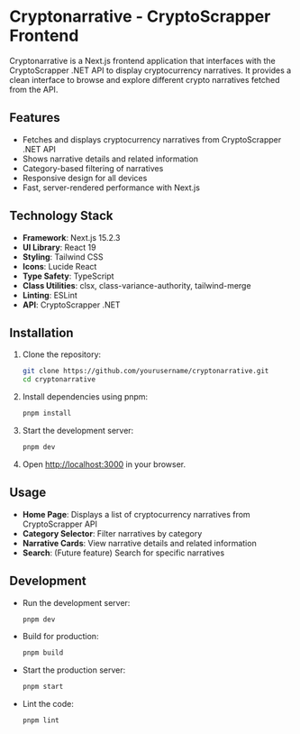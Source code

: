 # Cryptonarrative - CryptoScrapper Frontend

Cryptonarrative is a Next.js frontend application that interfaces with the CryptoScrapper .NET API to display cryptocurrency narratives. It provides a clean interface to browse and explore different crypto narratives fetched from the API.

## Features

- Fetches and displays cryptocurrency narratives from CryptoScrapper .NET API
- Shows narrative details and related information
- Category-based filtering of narratives
- Responsive design for all devices
- Fast, server-rendered performance with Next.js

## Technology Stack

- **Framework**: Next.js 15.2.3
- **UI Library**: React 19
- **Styling**: Tailwind CSS
- **Icons**: Lucide React
- **Type Safety**: TypeScript
- **Class Utilities**: clsx, class-variance-authority, tailwind-merge
- **Linting**: ESLint
- **API**: CryptoScrapper .NET

## Installation

1. Clone the repository:

   ```bash
   git clone https://github.com/yourusername/cryptonarrative.git
   cd cryptonarrative
   ```

2. Install dependencies using pnpm:

   ```bash
   pnpm install
   ```

3. Start the development server:

   ```bash
   pnpm dev
   ```

4. Open [http://localhost:3000](http://localhost:3000) in your browser.

## Usage

- **Home Page**: Displays a list of cryptocurrency narratives from CryptoScrapper API
- **Category Selector**: Filter narratives by category
- **Narrative Cards**: View narrative details and related information
- **Search**: (Future feature) Search for specific narratives

## Development

- Run the development server:

  ```bash
  pnpm dev
  ```

- Build for production:

  ```bash
  pnpm build
  ```

- Start the production server:

  ```bash
  pnpm start
  ```

- Lint the code:
  ```bash
  pnpm lint
  ```
